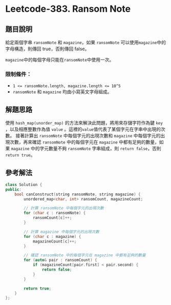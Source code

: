 
# Leetcode-383. Ransom Note
## 題目說明
給定兩個字串 `ransomNote` 和 `magazine`，如果 `ransomNote` 可以使用`magazine`中的字母構造，則傳回 true，否則傳回 false。

`magazine`中的每個字母只能在`ransomNote`中使用一次。
### 限制條件：
- `1 <= ransomNote.length, magazine.length <= 10^5`
- `ransomNote` 和 `magazine` 均由小寫英文字母組成。
## 解題思路
使用 `hash_map(unorder_map)` 的方法來解決此問題，將用來存儲字符作為鍵 `key` ，以及相應整數作為值 `value` 。這裡的`value`值代表了某個字元在字串中出現的次數。
接著計算出 `ransomNote` 中每個字元的出現次數和 `magazine` 中每個字元的出現次數，再來確認 `ransomNote` 中的每個字元在 `magazine` 中都有足夠的數量，如果 `magazine` 中的字元數量不夠 `ransomNote` 字串組成，則 `return false`，否則 `return true`。
## 參考解法
```cpp title="C++" showLineNumbers
class Solution {
public:
    bool canConstruct(string ransomNote, string magazine) {
        unordered_map<char, int> ransomCount, magazineCount;

        // 計算 ransomNote 中每個字元的出現次數
        for (char c : ransomNote) {
            ransomCount[c]++;
        }

        // 計算 magazine 中每個字元的出現次數
        for (char c : magazine) {
            magazineCount[c]++;
        }

        // 確認 ransomNote 中的每個字元在 magazine 中都有足夠的數量
        for (auto& pair : ransomCount) {
            if (magazineCount[pair.first] < pair.second) {
                return false;
            }
        }

        return true;
    }
};
```